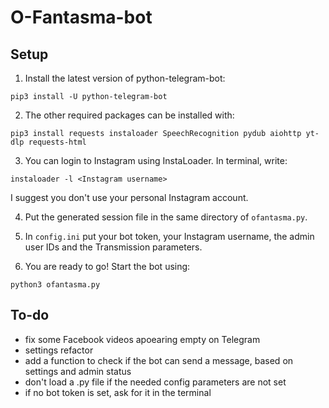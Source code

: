 # O-Fantasma-bot

## Setup
1. Install the latest version of python-telegram-bot:
```
pip3 install -U python-telegram-bot
```


2. The other required packages can be installed with:
```
pip3 install requests instaloader SpeechRecognition pydub aiohttp yt-dlp requests-html
```


3. You can login to Instagram using InstaLoader. In terminal, write:
```
instaloader -l <Instagram username>
```
I suggest you don't use your personal Instagram account.


4. Put the generated session file in the same directory of `ofantasma.py`.


5. In `config.ini` put your bot token, your Instagram username, the admin user IDs and the Transmission parameters.


7. You are ready to go! Start the bot using:
```
python3 ofantasma.py
```

## To-do
- fix some Facebook videos apoearing empty on Telegram
- settings refactor
- add a function to check if the bot can send a message, based on settings and admin status
- don't load a .py file if the needed config parameters are not set
- if no bot token is set, ask for it in the terminal